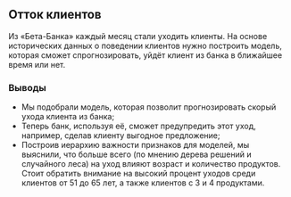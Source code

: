## Отток клиентов
Из «Бета-Банка» каждый месяц стали уходить клиенты.
На основе исторических данных о поведении клиентов нужно построить модель, которая сможет спрогнозировать, уйдёт клиент из банка в ближайшее время или нет.

### Выводы
- Мы подобрали модель, которая позволит прогнозировать скорый ухода клиента из банка;
- Теперь банк, используя её, сможет предупредить этот уход, например, сделав клиенту выгодное предложение;
- Построив иерархию важности признаков для моделей, мы выяснили, что больше всего (по мнению дерева решений и случайного леса) на уход влияют возраст и количество продуктов. Стоит обратить внимание на высокий процент уходов среди клиентов от 51 до 65 лет, а также клиентов с 3 и 4 продуктами.
